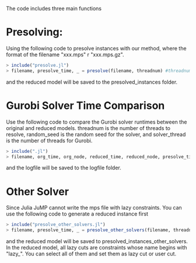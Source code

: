 The code includes three main functions

# Presolving:
Using the following code to presolve instances with our method, where the format of the filename "xxx.mps" r "xxx.mps.gz".
```julia
> include("presolve.jl")
> filename, presolve_time, _ = presolve(filename, threadnum) #threadnum is the number of threads you want to use
```
and the reduced model will be saved to the presolved_instances folder.

# Gurobi Solver Time Comparison
Use the following code to compare the Gurobi solver runtimes between the original and reduced models. threadnum is the number of threads to resolve,
random_seed is the random seed for the solver, and solver_thread is the number of threads for Gurobi.
```julia
> include(".jl")
> filename, org_time, org_node, reduced_time, reduced_node, presolve_time = test_runtime(filename, threadnum, random_seed, solver_thread)
```
and the logfile will be saved to the logfile folder.

# Other Solver
Since Julia JuMP cannot write the mps file with lazy constraints. You can use the following code to generate a reduced instance first
```julia
> include("presolve_other_solvers.jl")
> filename, presolve_time, _ = presolve_other_solvers(filename, threadnum) #threadnum is the number of threads you want to use
```
and the reduced model will be saved to presolved_instances_other_solvers. In the reduced model, all lazy cuts are constraints whose name
begins with "lazy_". You can select all of them and set them as lazy cut or user cut.
